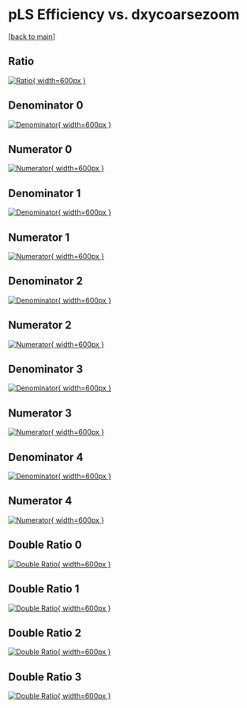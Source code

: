 # pLS Efficiency vs. dxycoarsezoom

[[back to main](./)]



## Ratio

[![Ratio](../mtv/var/pLS_loweta_321_0_eff_dxycoarsezoom.png){ width=600px }](../mtv/var/pLS_loweta_321_0_eff_dxycoarsezoom.pdf)

## Denominator 0

[![Denominator](../mtv/den/pLS_loweta_321_0_eff_dxycoarsezoom_den0.png){ width=600px }](../mtv/den/pLS_loweta_321_0_eff_dxycoarsezoom_den0.pdf)

## Numerator 0

[![Numerator](../mtv/num/pLS_loweta_321_0_eff_dxycoarsezoom_num0.png){ width=600px }](../mtv/num/pLS_loweta_321_0_eff_dxycoarsezoom_num0.pdf)

## Denominator 1

[![Denominator](../mtv/den/pLS_loweta_321_0_eff_dxycoarsezoom_den1.png){ width=600px }](../mtv/den/pLS_loweta_321_0_eff_dxycoarsezoom_den1.pdf)

## Numerator 1

[![Numerator](../mtv/num/pLS_loweta_321_0_eff_dxycoarsezoom_num1.png){ width=600px }](../mtv/num/pLS_loweta_321_0_eff_dxycoarsezoom_num1.pdf)

## Denominator 2

[![Denominator](../mtv/den/pLS_loweta_321_0_eff_dxycoarsezoom_den2.png){ width=600px }](../mtv/den/pLS_loweta_321_0_eff_dxycoarsezoom_den2.pdf)

## Numerator 2

[![Numerator](../mtv/num/pLS_loweta_321_0_eff_dxycoarsezoom_num2.png){ width=600px }](../mtv/num/pLS_loweta_321_0_eff_dxycoarsezoom_num2.pdf)

## Denominator 3

[![Denominator](../mtv/den/pLS_loweta_321_0_eff_dxycoarsezoom_den3.png){ width=600px }](../mtv/den/pLS_loweta_321_0_eff_dxycoarsezoom_den3.pdf)

## Numerator 3

[![Numerator](../mtv/num/pLS_loweta_321_0_eff_dxycoarsezoom_num3.png){ width=600px }](../mtv/num/pLS_loweta_321_0_eff_dxycoarsezoom_num3.pdf)

## Denominator 4

[![Denominator](../mtv/den/pLS_loweta_321_0_eff_dxycoarsezoom_den4.png){ width=600px }](../mtv/den/pLS_loweta_321_0_eff_dxycoarsezoom_den4.pdf)

## Numerator 4

[![Numerator](../mtv/num/pLS_loweta_321_0_eff_dxycoarsezoom_num4.png){ width=600px }](../mtv/num/pLS_loweta_321_0_eff_dxycoarsezoom_num4.pdf)

## Double Ratio 0

[![Double Ratio](../mtv/ratio/pLS_loweta_321_0_eff_dxycoarsezoom_ratio0.png){ width=600px }](../mtv/ratio/pLS_loweta_321_0_eff_dxycoarsezoom_ratio0.pdf)

## Double Ratio 1

[![Double Ratio](../mtv/ratio/pLS_loweta_321_0_eff_dxycoarsezoom_ratio1.png){ width=600px }](../mtv/ratio/pLS_loweta_321_0_eff_dxycoarsezoom_ratio1.pdf)

## Double Ratio 2

[![Double Ratio](../mtv/ratio/pLS_loweta_321_0_eff_dxycoarsezoom_ratio2.png){ width=600px }](../mtv/ratio/pLS_loweta_321_0_eff_dxycoarsezoom_ratio2.pdf)

## Double Ratio 3

[![Double Ratio](../mtv/ratio/pLS_loweta_321_0_eff_dxycoarsezoom_ratio3.png){ width=600px }](../mtv/ratio/pLS_loweta_321_0_eff_dxycoarsezoom_ratio3.pdf)

